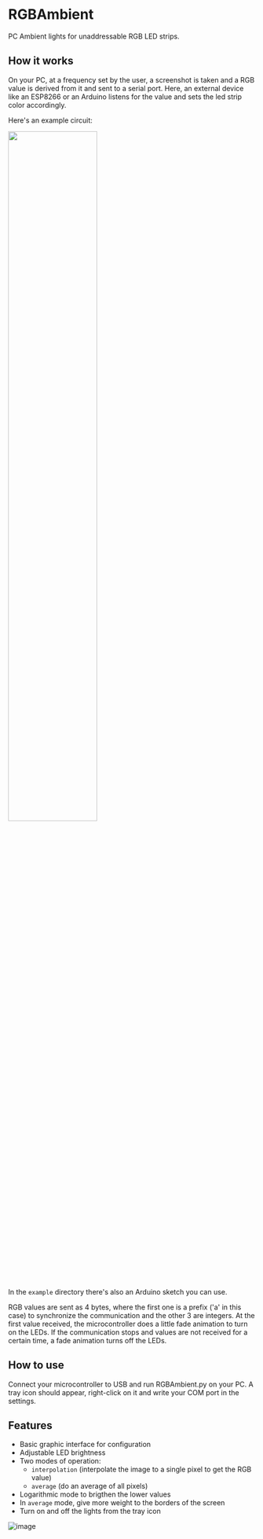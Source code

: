 # RGBAmbient
PC Ambient lights for unaddressable RGB LED strips.

## How it works
On your PC, at a frequency set by the user, a screenshot is taken and a RGB value is derived from it and sent to a serial port. Here, an external device like an ESP8266 or an Arduino listens for the value and sets the led strip color accordingly.

Here's an example circuit:

<img width=60% src="https://user-images.githubusercontent.com/93737876/201392261-178b7c83-0259-4180-a16d-4c78c44b6896.png">

In the ```example``` directory there's also an Arduino sketch you can use.

RGB values are sent as 4 bytes, where the first one is a prefix ('a' in this case) to synchronize the communication and the other 3 are integers.
At the first value received, the microcontroller does a little fade animation to turn on the LEDs. If the communication stops and values are not received for a certain time, a fade animation turns off the LEDs.

## How to use
Connect your microcontroller to USB and run RGBAmbient.py on your PC. A tray icon should appear, right-click on it and write your COM port in the settings.

## Features
- Basic graphic interface for configuration
- Adjustable LED brightness
- Two modes of operation:
  - ```interpolation``` (interpolate the image to a single pixel to get the RGB value)
  - ```average``` (do an average of all pixels)
- Logarithmic mode to brigthen the lower values
- In ```average``` mode, give more weight to the borders of the screen
- Turn on and off the lights from the tray icon

![image](https://user-images.githubusercontent.com/93737876/201398738-d9f35ba3-21ce-4bc7-92b2-3486c6a2050c.png)

